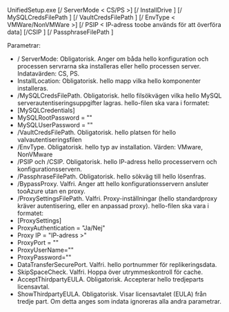 UnifiedSetup.exe [/ ServerMode < CS/PS >] [/ InstallDrive <DriveLetter>] [/ MySQLCredsFilePath <MySQL credentials file path>] [/ VaultCredsFilePath <Vault credentials file path>] [/ EnvType < VMWare/NonVMWare >] [/ PSIP < IP-adress toobe används för att överföra data] [/CSIP <IP address of CS toobe registered with>] [/ PassphraseFilePath <Passphrase file path>]

Parametrar:

* / ServerMode: Obligatorisk. Anger om båda hello konfiguration och processen servrarna ska installeras eller hello processen server. Indatavärden: CS, PS.
* InstallLocation: Obligatorisk. hello mapp vilka hello komponenter installeras.
* /MySQLCredsFilePath. Obligatorisk. hello filsökvägen vilka hello MySQL serverautentiseringsuppgifter lagras. hello-filen ska vara i formatet:
* [MySQLCredentials]
* MySQLRootPassword = "<Password>"
* MySQLUserPassword = "<Password>"
* /VaultCredsFilePath. Obligatorisk. hello platsen för hello valvautentiseringsfilen
* /EnvType. Obligatorisk. hello typ av installation. Värden: VMware, NonVMware
* /PSIP och /CSIP. Obligatorisk. hello IP-adress hello processervern och konfigurationsservern.
* /PassphraseFilePath. Obligatorisk. hello sökväg till hello lösenfras.
* /BypassProxy. Valfri. Anger att hello konfigurationsservern ansluter tooAzure utan en proxy.
* /ProxySettingsFilePath. Valfri. Proxy-inställningar (hello standardproxy kräver autentisering, eller en anpassad proxy). hello-filen ska vara i formatet:
* [ProxySettings]
* ProxyAuthentication = "Ja/Nej"
* Proxy IP = "IP-adress >"
* ProxyPort = "<Port>"
* ProxyUserName="<User Name>"
* ProxyPassword="<Password>"
* DataTransferSecurePort. Valfri. hello portnummer för replikeringsdata.
* SkipSpaceCheck. Valfri. Hoppa över utrymmeskontroll för cache.
* AcceptThirdpartyEULA. Obligatorisk. Accepterar hello tredjeparts licensavtal.
* ShowThirdpartyEULA. Obligatorisk. Visar licensavtalet (EULA) från tredje part. Om detta anges som indata ignoreras alla andra parametrar.
